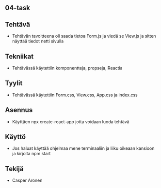 ## 04-task

## Tehtävä 
* Tehtävän tavoitteena oli saada tietoa Form.js ja viedä se View.js ja sitten näyttää tiedot netti sivulla

## Tekniikat 
* Tehtävässä käytettiin komponentteja, propseja, Reactia

## Tyylit
* Tehtävässä käytettiin Form.css, View.css, App.css ja index.css

## Asennus
* Käyttäen npx create-react-app jotta voidaan luoda tehtävä

## Käyttö 
* Jos haluat käyttää ohjelmaa mene terminaaliin ja liiku oikeaan kansioon ja kirjoita npm start

## Tekijä
* Casper Aronen 